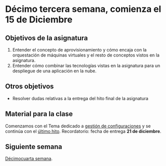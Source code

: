 # Décimo tercera semana, comienza el 15 de Diciembre

## Objetivos de la asignatura

1. Entender el concepto de aprovisionamiento y cómo encaja con la orquestación de máquinas virtuales y el resto de conceptos vistos en la asignatura. 
2. Entender cómo combinar las tecnologías vistas en la asignatura para un despliegue de una aplicación en la nube.


## Otros objetivos

* Resolver dudas relativas a la entrega del hito final de la asignatura


## Material para la clase

Comenzamos con el Tema dedicado a
[gestión de configuraciones](http://jj.github.io/IV/documentos/temas/Gestion_de_configuraciones) y se continúa con el 
[último hito](http://jj.github.io/IV/documentos/proyecto/5.IaaS). Recordatorio: fecha de entrega **21 de diciembre**. 


## Siguiente semana

[Décimocuarta semana](13-semana.md). 
